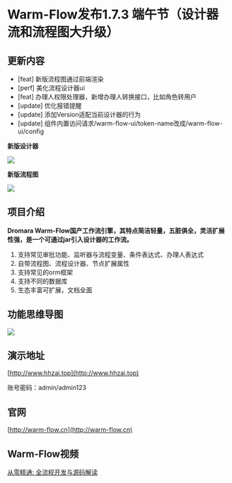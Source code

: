 # Warm-Flow发布1.7.3 端午节（设计器流和流程图大升级）

## 更新内容
- [feat] 新版流程图通过前端渲染
- [perf] 美化流程设计器ui
- [feat] 办理人权限处理器，新增办理人转换接口，比如角色转用户
- [update] 优化报错提醒
- [update] 添加Version适配当前设计器的行为
- [update] 组件内置访问请求/warm-flow-ui/token-name改成/warm-flow-ui/config

**新版设计器**

<div><img src="https://foruda.gitee.com/images/1748403509517895872/bc6ad024_2218307.png"/></div>

**新版流程图**

<div><img src="https://foruda.gitee.com/images/1748403548442031928/c21be29d_2218307.png"/></div>

## 项目介绍

**Dromara Warm-Flow国产工作流引擎，其特点简洁轻量，五脏俱全，灵活扩展性强，是一个可通过jar引入设计器的工作流。**

1. 支持常见审批功能、监听器与流程变量、条件表达式、办理人表达式
1. 自带流程图、流程设计器、节点扩展属性
1. 支持常见的orm框架
1. 支持不同的数据库
1. 生态丰富可扩展，文档全面

## 功能思维导图
<div><img src="https://foruda.gitee.com/images/1745805541036693091/682d12a0_2218307.png"/></div>


## 演示地址
[http://www.hhzai.top](http://www.hhzai.top)


账号密码：admin/admin123


## 官网
[http://warm-flow.cn](http://warm-flow.cn)


## Warm-Flow视频
[从零精通: 全流程开发与源码解读](https://www.bilibili.com/video/BV1AWRGYEEVr/?spm_id_from=333.1387.0.0&vd_source=1be886ace16159801f6ed0106df215d9)


